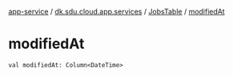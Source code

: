 [app-service](../../index.md) / [dk.sdu.cloud.app.services](../index.md) / [JobsTable](index.md) / [modifiedAt](./modified-at.md)

# modifiedAt

`val modifiedAt: Column<DateTime>`